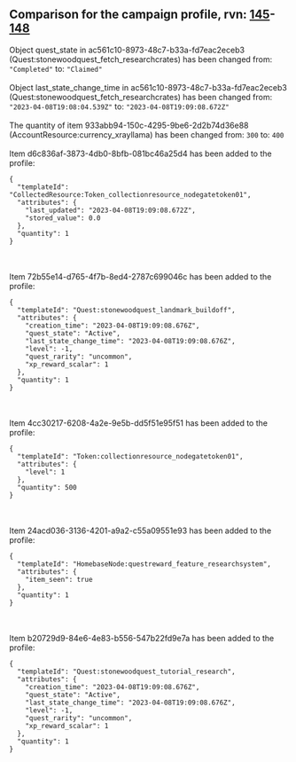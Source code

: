 ## Comparison for the campaign profile, rvn: [145](https://github.com/PRO100KatYT/FortniteProfileRevisions/tree/main/profiles/campaign/145%20campaign.json)-[148](https://github.com/PRO100KatYT/FortniteProfileRevisions/tree/main/profiles/campaign/148%20campaign.json)

Object quest_state in ac561c10-8973-48c7-b33a-fd7eac2eceb3 (Quest:stonewoodquest_fetch_researchcrates) has been changed from: `"Completed"` to: `"Claimed"`
<br><br>
Object last_state_change_time in ac561c10-8973-48c7-b33a-fd7eac2eceb3 (Quest:stonewoodquest_fetch_researchcrates) has been changed from: `"2023-04-08T19:08:04.539Z"` to: `"2023-04-08T19:09:08.672Z"`
<br><br>
The quantity of item 933abb94-150c-4295-9be6-2d2b74d36e88 (AccountResource:currency_xrayllama) has been changed from: `300` to: `400`
<br><br>
Item d6c836af-3873-4db0-8bfb-081bc46a25d4 has been added to the profile:

```
{
  "templateId": "CollectedResource:Token_collectionresource_nodegatetoken01",
  "attributes": {
    "last_updated": "2023-04-08T19:09:08.672Z",
    "stored_value": 0.0
  },
  "quantity": 1
}
```

<br><br>
Item 72b55e14-d765-4f7b-8ed4-2787c699046c has been added to the profile:

```
{
  "templateId": "Quest:stonewoodquest_landmark_buildoff",
  "attributes": {
    "creation_time": "2023-04-08T19:09:08.676Z",
    "quest_state": "Active",
    "last_state_change_time": "2023-04-08T19:09:08.676Z",
    "level": -1,
    "quest_rarity": "uncommon",
    "xp_reward_scalar": 1
  },
  "quantity": 1
}
```

<br><br>
Item 4cc30217-6208-4a2e-9e5b-dd5f51e95f51 has been added to the profile:

```
{
  "templateId": "Token:collectionresource_nodegatetoken01",
  "attributes": {
    "level": 1
  },
  "quantity": 500
}
```

<br><br>
Item 24acd036-3136-4201-a9a2-c55a09551e93 has been added to the profile:

```
{
  "templateId": "HomebaseNode:questreward_feature_researchsystem",
  "attributes": {
    "item_seen": true
  },
  "quantity": 1
}
```

<br><br>
Item b20729d9-84e6-4e83-b556-547b22fd9e7a has been added to the profile:

```
{
  "templateId": "Quest:stonewoodquest_tutorial_research",
  "attributes": {
    "creation_time": "2023-04-08T19:09:08.676Z",
    "quest_state": "Active",
    "last_state_change_time": "2023-04-08T19:09:08.676Z",
    "level": -1,
    "quest_rarity": "uncommon",
    "xp_reward_scalar": 1
  },
  "quantity": 1
}
```

<br><br>
